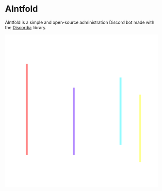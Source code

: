 # Alntfold

Alntfold is a simple and open-source administration Discord bot made with the [Discordia](https://github.com/SinisterRectus/Discordia) library.

![Logo](/Alntfold.png)
